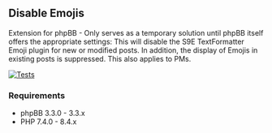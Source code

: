 ## Disable Emojis
Extension for phpBB - Only serves as a temporary solution until phpBB itself offers the appropriate settings: This will disable the S9E TextFormatter Emoji plugin for new or modified posts. In addition, the display of Emojis in existing posts is suppressed. This also applies to PMs.

[![Tests](https://github.com/LukeWCS/disable-emojis/actions/workflows/tests.yml/badge.svg)](https://github.com/LukeWCS/disable-emojis/actions/workflows/tests.yml)

### Requirements
* phpBB 3.3.0 - 3.3.x
* PHP 7.4.0 - 8.4.x
